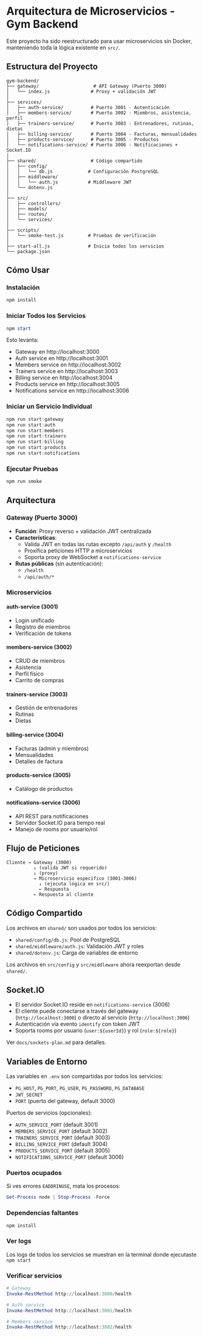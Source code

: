 # Arquitectura de Microservicios - Gym Backend

Este proyecto ha sido reestructurado para usar microservicios sin Docker, manteniendo toda la lógica existente en `src/`.

## Estructura del Proyecto

```
gym-backend/
├── gateway/                    # API Gateway (Puerto 3000)
│   └── index.js               # Proxy + validación JWT
│
├── services/
│   ├── auth-service/          # Puerto 3001 - Autenticación
│   ├── members-service/       # Puerto 3002 - Miembros, asistencia, perfil
│   ├── trainers-service/      # Puerto 3003 - Entrenadores, rutinas, dietas
│   ├── billing-service/       # Puerto 3004 - Facturas, mensualidades
│   ├── products-service/      # Puerto 3005 - Productos
│   └── notifications-service/ # Puerto 3006 - Notificaciones + Socket.IO
│
├── shared/                    # Código compartido
│   ├── config/
│   │   └── db.js             # Configuración PostgreSQL
│   ├── middleware/
│   │   └── auth.js           # Middleware JWT
│   └── dotenv.js
│
├── src/                       
│   ├── controllers/
│   ├── models/
│   ├── routes/
│   └── services/
│
├── scripts/
│   └── smoke-test.js         # Pruebas de verificación
│
├── start-all.js              # Inicia todos los servicios
└── package.json
```

## Cómo Usar

### Instalación
```powershell
npm install
```

### Iniciar Todos los Servicios
```powershell
npm start
```
Esto levanta:
- Gateway en http://localhost:3000
- Auth service en http://localhost:3001
- Members service en http://localhost:3002
- Trainers service en http://localhost:3003
- Billing service en http://localhost:3004
- Products service en http://localhost:3005
- Notifications service en http://localhost:3006

### Iniciar un Servicio Individual
```powershell
npm run start:gateway
npm run start:auth
npm run start:members
npm run start:trainers
npm run start:billing
npm run start:products
npm run start:notifications
```

### Ejecutar Pruebas
```powershell
npm run smoke
```

## Arquitectura

### Gateway (Puerto 3000)
- **Función**: Proxy reverso + validación JWT centralizada
- **Características**:
  - Valida JWT en todas las rutas excepto `/api/auth` y `/health`
  - Proxifica peticiones HTTP a microservicios
  - Soporta proxy de WebSocket a `notifications-service`
- **Rutas públicas** (sin autenticación):
  - `/health`
  - `/api/auth/*`

### Microservicios

#### auth-service (3001)
- Login unificado
- Registro de miembros
- Verificación de tokens

#### members-service (3002)
- CRUD de miembros
- Asistencia
- Perfil físico
- Carrito de compras

#### trainers-service (3003)
- Gestión de entrenadores
- Rutinas
- Dietas

#### billing-service (3004)
- Facturas (admin y miembros)
- Mensualidades
- Detalles de factura

#### products-service (3005)
- Catálogo de productos

#### notifications-service (3006)
- API REST para notificaciones
- Servidor Socket.IO para tiempo real
- Manejo de rooms por usuario/rol

## Flujo de Peticiones

```
Cliente → Gateway (3000)
          ↓ (valida JWT si requerido)
          ↓ (proxy)
          → Microservicio específico (3001-3006)
            ↓ (ejecuta lógica en src/)
            ← Respuesta
          ← Respuesta al cliente
```

## Código Compartido

Los archivos en `shared/` son usados por todos los servicios:
- `shared/config/db.js`: Pool de PostgreSQL
- `shared/middleware/auth.js`: Validación JWT y roles
- `shared/dotenv.js`: Carga de variables de entorno

Los archivos en `src/config` y `src/middleware` ahora reexportan desde `shared/`.

## Socket.IO

- El servidor Socket.IO reside en `notifications-service` (3006)
- El cliente puede conectarse a través del gateway (`http://localhost:3000`) o directo al servicio (`http://localhost:3006`)
- Autenticación vía evento `identify` con token JWT
- Soporta rooms por usuario (`user:${userId}`) y rol (`role:${role}`)

Ver `docs/sockets-plan.md` para detalles.

## Variables de Entorno

Las variables en `.env` son compartidas por todos los servicios:
- `PG_HOST`, `PG_PORT`, `PG_USER`, `PG_PASSWORD`, `PG_DATABASE`
- `JWT_SECRET`
- `PORT` (puerto del gateway, default 3000)

Puertos de servicios (opcionales):
- `AUTH_SERVICE_PORT` (default 3001)
- `MEMBERS_SERVICE_PORT` (default 3002)
- `TRAINERS_SERVICE_PORT` (default 3003)
- `BILLING_SERVICE_PORT` (default 3004)
- `PRODUCTS_SERVICE_PORT` (default 3005)
- `NOTIFICATIONS_SERVICE_PORT` (default 3006)



### Puertos ocupados
Si ves errores `EADDRINUSE`, mata los procesos:
```powershell
Get-Process node | Stop-Process -Force
```

### Dependencias faltantes
```powershell
npm install
```

### Ver logs
Los logs de todos los servicios se muestran en la terminal donde ejecutaste `npm start`

### Verificar servicios
```powershell
# Gateway
Invoke-RestMethod http://localhost:3000/health

# Auth service
Invoke-RestMethod http://localhost:3001/health

# Members service
Invoke-RestMethod http://localhost:3002/health
```

